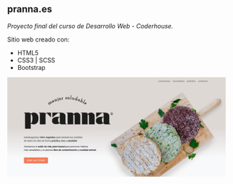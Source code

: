 ## pranna.es
*Proyecto final del curso de Desarrollo Web - Coderhouse.*

Sitio web creado con:
- HTML5
- CSS3 | SCSS
- Bootstrap


![Pranna site preview](/img/pranna-preview.png)
